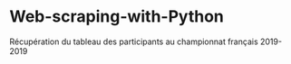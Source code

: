 # Web-scraping-with-Python
Récupération  du tableau des participants au championnat français 2019-2019
